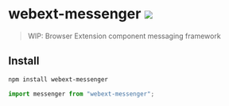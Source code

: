 # webext-messenger [![][badge-gzip]][link-bundlephobia]

[badge-gzip]: https://img.shields.io/bundlephobia/minzip/webext-messenger.svg?label=gzipped
[link-bundlephobia]: https://bundlephobia.com/result?p=webext-messenger

> WIP: Browser Extension component messaging framework

## Install

```sh
npm install webext-messenger
```

```js
import messenger from "webext-messenger";
```
